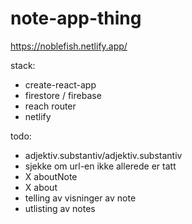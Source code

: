 # note-app-thing

https://noblefish.netlify.app/

stack:
* create-react-app
* firestore / firebase
* reach router
* netlify

todo:
* adjektiv.substantiv/adjektiv.substantiv
* sjekke om url-en ikke allerede er tatt
* X aboutNote
* X about
* telling av visninger av note
* utlisting av notes
